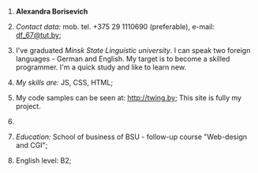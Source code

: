 1. **Alexandra Borisevich**

2. _Contact data:_ mob. tel. +375 29 1110690 (preferable), e-mail: df_67@tut.by;

3. I've graduated _Minsk State Linguistic university_. I can speak two foreign languages - German and English. My target is to become a skilled programmer. I'm a quick study and like to learn new.

4. _My skills are:_ JS, CSS, HTML;

5. My code samples can be seen at: http://twing.by; This site is fully my project.

6. 

7. _Education:_ School of business of BSU - follow-up course "Web-design and CGI";

8. English level: B2;
